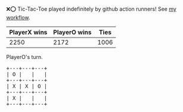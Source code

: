:x::o: Tic-Tac-Toe played indefinitely by github action runners! See [my workflow](.github/workflows/play.yaml).

|PlayerX wins|PlayerO wins|Ties|
|-|-|-|
|2250|2172|1006|

PlayerO's turn.

<pre>
+---+---+---+
| O |   |   |
+---+---+---+
| X | X | O |
+---+---+---+
| X |   |   |
+---+---+---+
</pre>